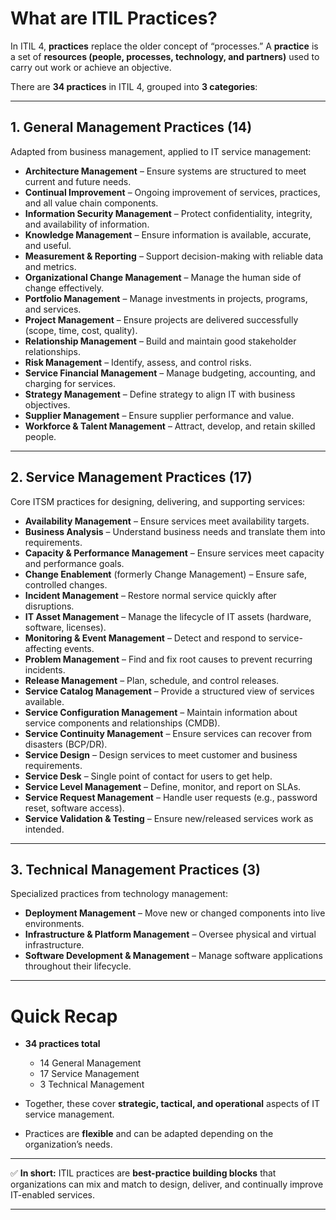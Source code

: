 # **What are ITIL Practices?**

In ITIL 4, **practices** replace the older concept of “processes.”
A **practice** is a set of **resources (people, processes, technology, and partners)** used to carry out work or achieve an objective.

There are **34 practices** in ITIL 4, grouped into **3 categories**:

---

## **1. General Management Practices (14)**

Adapted from business management, applied to IT service management:

* **Architecture Management** – Ensure systems are structured to meet current and future needs.
* **Continual Improvement** – Ongoing improvement of services, practices, and all value chain components.
* **Information Security Management** – Protect confidentiality, integrity, and availability of information.
* **Knowledge Management** – Ensure information is available, accurate, and useful.
* **Measurement & Reporting** – Support decision-making with reliable data and metrics.
* **Organizational Change Management** – Manage the human side of change effectively.
* **Portfolio Management** – Manage investments in projects, programs, and services.
* **Project Management** – Ensure projects are delivered successfully (scope, time, cost, quality).
* **Relationship Management** – Build and maintain good stakeholder relationships.
* **Risk Management** – Identify, assess, and control risks.
* **Service Financial Management** – Manage budgeting, accounting, and charging for services.
* **Strategy Management** – Define strategy to align IT with business objectives.
* **Supplier Management** – Ensure supplier performance and value.
* **Workforce & Talent Management** – Attract, develop, and retain skilled people.

---

## **2. Service Management Practices (17)**

Core ITSM practices for designing, delivering, and supporting services:

* **Availability Management** – Ensure services meet availability targets.
* **Business Analysis** – Understand business needs and translate them into requirements.
* **Capacity & Performance Management** – Ensure services meet capacity and performance goals.
* **Change Enablement** (formerly Change Management) – Ensure safe, controlled changes.
* **Incident Management** – Restore normal service quickly after disruptions.
* **IT Asset Management** – Manage the lifecycle of IT assets (hardware, software, licenses).
* **Monitoring & Event Management** – Detect and respond to service-affecting events.
* **Problem Management** – Find and fix root causes to prevent recurring incidents.
* **Release Management** – Plan, schedule, and control releases.
* **Service Catalog Management** – Provide a structured view of services available.
* **Service Configuration Management** – Maintain information about service components and relationships (CMDB).
* **Service Continuity Management** – Ensure services can recover from disasters (BCP/DR).
* **Service Design** – Design services to meet customer and business requirements.
* **Service Desk** – Single point of contact for users to get help.
* **Service Level Management** – Define, monitor, and report on SLAs.
* **Service Request Management** – Handle user requests (e.g., password reset, software access).
* **Service Validation & Testing** – Ensure new/released services work as intended.

---

## **3. Technical Management Practices (3)**

Specialized practices from technology management:

* **Deployment Management** – Move new or changed components into live environments.
* **Infrastructure & Platform Management** – Oversee physical and virtual infrastructure.
* **Software Development & Management** – Manage software applications throughout their lifecycle.

---

# **Quick Recap**

* **34 practices total**

  * 14 General Management
  * 17 Service Management
  * 3 Technical Management
* Together, these cover **strategic, tactical, and operational** aspects of IT service management.
* Practices are **flexible** and can be adapted depending on the organization’s needs.

---

✅ **In short:** ITIL practices are **best-practice building blocks** that organizations can mix and match to design, deliver, and continually improve IT-enabled services.

---

